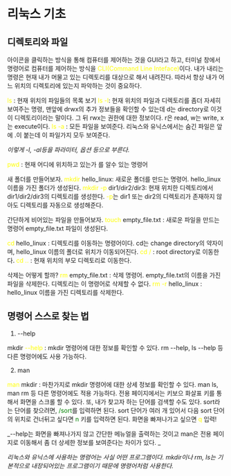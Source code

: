 # 리눅스 기초

## 디렉토리와 파일

아이콘을 클릭하는 방식을 통해 컴퓨터를 제어하는 것을 GUI라고 하고, 터미널 창에서 명령어로 컴퓨터를 제어하는 방식을 <span style="color: yellow">CLI(Command Line Inteface)</span>이다. 내가 내리는 명령은 현재 내가 머물고 있는 디렉토리를 대상으로 해서 내려진다. 따라서 항상 내가 어느 위치의 디렉토리에 있는지 파악하는 것이 중요하다.

<span style="color:yellow">ls</span> : 현재 위치의 파일들의 목록 보기
<span style="color:yellow">ls -l</span>: 현재 위치의 파일과 디렉토리를 좀더 자세히 보여주는 명령, 맨앞에 drwx의 추가 정보들을 확인할 수 있는데 d는 directory로 이것이 디렉토리이라는 말이다. 그 뒤 rwx는 권한에 대한 정보이다. r은 read, w는 write, x는 execute이다.
<span style="color:yellow">ls -a</span> : 모든 파일을 보여준다. 리눅스와 유닉스에서는 숨긴 파일은 앞에 .이 붙는데 이 파일가지 모두 보여준다.

_이렇게 -l, -al등을 파라미터, 옵션 등으로 부른다._

<span style="color:yellow">pwd</span> : 현재 어디에 위치하고 있는가 를 알수 있는 명령어

새 폴더를 만들어보자.
<span style="color:yellow">mkdir</span> hello_linux: 새로운 폴더를 만드는 명령어. hello_linux 이름을 가진 폴더가 생성된다.
<span style="color:yellow">mkdir -p</span> dir1/dir2/dir3: 현재 위치한 디렉토리에서 dir1/dir2/dir3의 디렉토리를 생성한다. <span style="color:yellow">-p</span>는 dir1 또는 dir2의 디렉토리가 존재하지 않아도 디렉토리를 자동으로 생성해준다.

간단하게 비어있는 파일을 만들어보자.
<span style="color:yellow">touch</span> empty_file.txt : 새로운 파일을 만드는 명령어 empty_file.txt 파일이 생성된다.

<span style="color:yellow">cd</span> hello_linux : 디렉토리를 이동하는 명령어이다. cd는 change directory의 약자이며, hello_linux 이름의 폴더로 위치가 이동되어진다.
<span style="color:yellow">cd /</span> : root directory로 이동한다.
<span style="color:yellow">cd ..</span> : 현재 위치의 부모 디렉토리로 이동한다.

삭제는 어떻게 할까?
<span style="color:yellow">rm</span> empty_file.txt : 삭제 명령어. empty_file.txt의 이름을 가진 파일을 삭제한다. 디렉토리는 이 명령어로 삭제할 수 없다.
<span style="color:yellow">rm -r</span> hello_linux : hello_linux 이름을 가진 디렉토리를 삭제한다.

## 명령어 스스로 찾는 법

1. --help

mkdir <span style="color:yellow">--help</span> : mkdir 명령어에 대한 정보를 확인할 수 있다. rm --help, ls --help 등 다른 명령어에도 사용 가능하다.

2. man

<span style="color:yellow">man</span> mkdir : 마찬가지로 mkdir 명령어에 대한 상세 정보를 확인할 수 있다. man ls, man rm 등 다른 명령어에도 적용 가능하다. 전용 페이지에서는 키보으 화살표 키를 통해서 화면을 스크롤 할 수 있다. 또, 내가 찾고자 하는 단어를 검색할 수도 있다. sort라는 단어를 찾으려면, <span style="color:green">/sort</span>를 입력하면 된다. sort 단어가 여러 개 있어서 다음 sort 단어의 위치로 건너뒤고 싶다면 <span style="color:green">n</span> 키를 입력하면 된다. 화면을 빠져나가고 싶으면 <span style="color:yellow">q</span> 입력!

_--help는 화면을 빠져나가지 않고 간단한 메뉴얼을 출력하는 것이고 man은 전용 페이지로 이동해서 좀 더 상세한 정보를 보여준다는 차이가 있다. _

_리눅스와 유닉스에 사용하는 명령어는 사실 어떤 프로그램이다. mkdir이나 rm, ls는 기본적으로 내장되어있는 프로그램이기 때문에 명령어처럼 사용한다._

